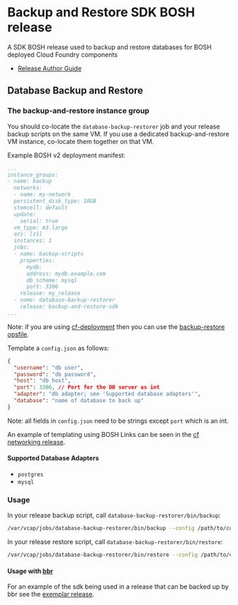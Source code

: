 # Backup and Restore SDK BOSH release

A SDK BOSH release used to backup and restore databases for BOSH deployed Cloud Foundry components

* [Release Author Guide](http://www.boshbackuprestore.io/bosh-backup-and-restore/release_author_guide.html)

## Database Backup and Restore

### The backup-and-restore instance group

You should co-locate the `database-backup-restorer` job and your release backup scripts on the same VM. If you use a dedicated backup-and-restore VM instance, co-locate them together on that VM.

Example BOSH v2 deployment manifest:
```yaml
...
instance_groups:
- name: backup
  networks:
  - name: my-network
  persistent_disk_type: 10GB
  stemcell: default
  update:
    serial: true
  vm_type: m3.large
  azs: [z1]
  instances: 1
  jobs:
  - name: backup-scripts
    properties:
      mydb:
      address: mydb.example.com
      db_scheme: mysql
      port: 3306
    release: my_release
  - name: database-backup-restorer
    release: backup-and-restore-sdk
...
```

Note: if you are using [cf-deployment](https://github.com/cloudfoundry/cf-deployment) then you can use the [backup-restore opsfile](https://github.com/cloudfoundry/cf-deployment/blob/master/operations/experimental/deploy-bosh-backup-restore.yml).

Template a `config.json` as follows:

```json
{
  "username": "db user",
  "password": "db password",
  "host": "db host",
  "port": 3306, // Port for the DB server as int
  "adapter": "db adapter; see 'Supported database adapters'",
  "database": "name of database to back up"
}
```

Note: all fields in `config.json` need to be strings except `port` which is an int.

An example of templating using BOSH Links can be seen in the [cf networking release](https://github.com/cloudfoundry-incubator/cf-networking-release/blob/647f7a71b442c25ec29b1cc6484410946f41935c/jobs/bbr-cfnetworkingdb/templates/config.json.erb).

#### Supported Database Adapters
* `postgres`
* `mysql`

### Usage

In your release backup script, call `database-backup-restorer/bin/backup`:

```bash
/var/vcap/jobs/database-backup-restorer/bin/backup --config /path/to/config.json --artifact-file $BBR_ARTIFACT_DIRECTORY/artifactFile
```

In your release restore script, call `database-backup-restorer/bin/restore`:

```bash
/var/vcap/jobs/database-backup-restorer/bin/restore --config /path/to/config.json --artifact-file $BBR_ARTIFACT_DIRECTORY/artifactFile
```

#### Usage with [bbr](https://github.com/cloudfoundry-incubator/bosh-backup-and-restore)

For an example of the sdk being used in a release that can be backed up by bbr see the [exemplar release](https://github.com/cloudfoundry-incubator/exemplar-backup-and-restore-release).
